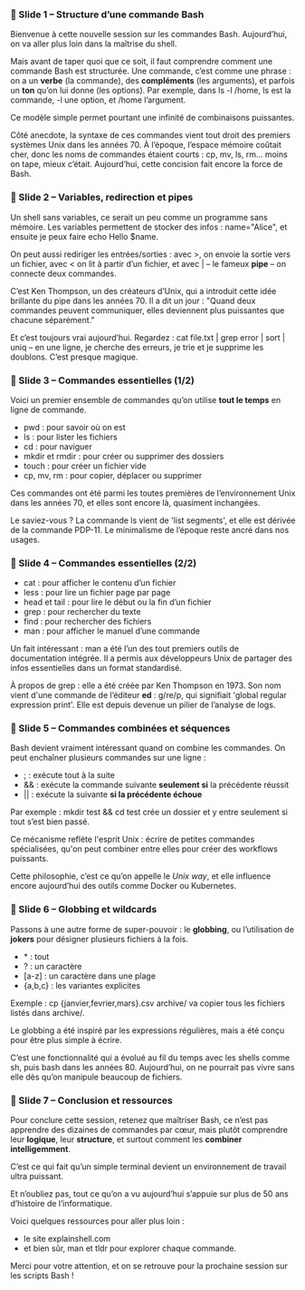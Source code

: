 ### 🎤 Slide 1 – Structure d’une commande Bash

Bienvenue à cette nouvelle session sur les commandes Bash. Aujourd’hui, on va aller plus loin dans la maîtrise du shell.

Mais avant de taper quoi que ce soit, il faut comprendre comment une commande Bash est structurée. Une commande, c’est comme une phrase : on a un **verbe** (la commande), des **compléments** (les arguments), et parfois un **ton** qu’on lui donne (les options). Par exemple, dans ls -l /home, ls est la commande, -l une option, et /home l’argument.

Ce modèle simple permet pourtant une infinité de combinaisons puissantes.

Côté anecdote, la syntaxe de ces commandes vient tout droit des premiers systèmes Unix dans les années 70. À l’époque, l’espace mémoire coûtait cher, donc les noms de commandes étaient courts : cp, mv, ls, rm… moins on tape, mieux c’était. Aujourd’hui, cette concision fait encore la force de Bash.

### 🎤 Slide 2 – Variables, redirection et pipes

Un shell sans variables, ce serait un peu comme un programme sans mémoire. Les variables permettent de stocker des infos : name="Alice", et ensuite je peux faire echo Hello $name.

On peut aussi rediriger les entrées/sorties : avec >, on envoie la sortie vers un fichier, avec < on lit à partir d’un fichier, et avec | – le fameux **pipe** – on connecte deux commandes.

C’est Ken Thompson, un des créateurs d’Unix, qui a introduit cette idée brillante du pipe dans les années 70. Il a dit un jour : "Quand deux commandes peuvent communiquer, elles deviennent plus puissantes que chacune séparément."

Et c’est toujours vrai aujourd’hui. Regardez : cat file.txt | grep error | sort | uniq – en une ligne, je cherche des erreurs, je trie et je supprime les doublons. C’est presque magique.

### 🎤 Slide 3 – Commandes essentielles (1/2)

Voici un premier ensemble de commandes qu’on utilise **tout le temps** en ligne de commande.

- pwd : pour savoir où on est
- ls : pour lister les fichiers
- cd : pour naviguer
- mkdir et rmdir : pour créer ou supprimer des dossiers
- touch : pour créer un fichier vide
- cp, mv, rm : pour copier, déplacer ou supprimer

Ces commandes ont été parmi les toutes premières de l’environnement Unix dans les années 70, et elles sont encore là, quasiment inchangées.

Le saviez-vous ? La commande ls vient de 'list segments', et elle est dérivée de la commande PDP-11. Le minimalisme de l’époque reste ancré dans nos usages.

### 🎤 Slide 4 – Commandes essentielles (2/2)


- cat : pour afficher le contenu d’un fichier
- less : pour lire un fichier page par page
- head et tail : pour lire le début ou la fin d’un fichier
- grep : pour rechercher du texte
- find : pour rechercher des fichiers
- man : pour afficher le manuel d’une commande

Un fait intéressant : man a été l’un des tout premiers outils de documentation intégrée. Il a permis aux développeurs Unix de partager des infos essentielles dans un format standardisé.

À propos de grep : elle a été créée par Ken Thompson en 1973. Son nom vient d'une commande de l’éditeur **ed** : g/re/p, qui signifiait 'global regular expression print'. Elle est depuis devenue un pilier de l’analyse de logs.

### 🎤 Slide 5 – Commandes combinées et séquences

Bash devient vraiment intéressant quand on combine les commandes. On peut enchaîner plusieurs commandes sur une ligne :

- ; : exécute tout à la suite
- && : exécute la commande suivante **seulement si** la précédente réussit
- || : exécute la suivante **si la précédente échoue**

Par exemple : mkdir test && cd test crée un dossier et y entre seulement si tout s’est bien passé.

Ce mécanisme reflète l'esprit Unix : écrire de petites commandes spécialisées, qu'on peut combiner entre elles pour créer des workflows puissants.

Cette philosophie, c’est ce qu’on appelle le _Unix way_, et elle influence encore aujourd’hui des outils comme Docker ou Kubernetes.

### 🎤 Slide 6 – Globbing et wildcards

Passons à une autre forme de super-pouvoir : le **globbing**, ou l’utilisation de **jokers** pour désigner plusieurs fichiers à la fois.

- \* : tout
- ? : un caractère
- [a-z] : un caractère dans une plage
- {a,b,c} : les variantes explicites

Exemple : cp {janvier,fevrier,mars}.csv archive/ va copier tous les fichiers listés dans archive/.

Le globbing a été inspiré par les expressions régulières, mais a été conçu pour être plus simple à écrire.

C’est une fonctionnalité qui a évolué au fil du temps avec les shells comme sh, puis bash dans les années 80. Aujourd’hui, on ne pourrait pas vivre sans elle dès qu’on manipule beaucoup de fichiers.

### 🎤 Slide 7 – Conclusion et ressources

Pour conclure cette session, retenez que maîtriser Bash, ce n’est pas apprendre des dizaines de commandes par cœur, mais plutôt comprendre leur **logique**, leur **structure**, et surtout comment les **combiner intelligemment**.

C’est ce qui fait qu’un simple terminal devient un environnement de travail ultra puissant.

Et n’oubliez pas, tout ce qu’on a vu aujourd’hui s’appuie sur plus de 50 ans d’histoire de l’informatique.

Voici quelques ressources pour aller plus loin :

- le site explainshell.com
- et bien sûr, man et tldr pour explorer chaque commande.

Merci pour votre attention, et on se retrouve pour la prochaine session sur les scripts Bash !
